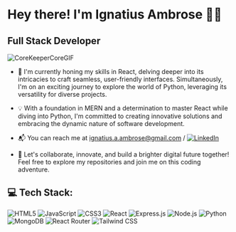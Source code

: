 # Hey there! I'm Ignatius Ambrose 👨‍💻

## Full Stack Developer
![CoreKeeperCoreGIF](https://github.com/IAmbrose/IAmbrose/assets/139415730/b7bc6fcd-e604-429a-884a-47f78308ac4e)

- 🚀 I'm currently honing my skills in React, delving deeper into its intricacies to craft seamless, user-friendly interfaces.
Simultaneously, I'm on an exciting journey to explore the world of Python, leveraging its versatility for diverse projects.

- 💡 With a foundation in MERN and a determination to master React while diving into Python,
I'm committed to creating innovative solutions and embracing the dynamic nature of software development.

- 📬 You can reach me at ignatius.a.ambrose@gmail.com / [![LinkedIn](https://img.shields.io/badge/LinkedIn-%230077B5.svg?style=for-the-badge&logo=linkedin&logoColor=white)](https://www.linkedin.com/in/ignatiusambrose/)

- 🌟 Let's collaborate, innovate, and build a brighter digital future together! Feel free to explore my repositories and join me on this coding adventure.

## 💻 Tech Stack:

![HTML5](https://img.shields.io/badge/HTML5-%23E34F26.svg?style=for-the-badge&logo=html5&logoColor=white)
![JavaScript](https://img.shields.io/badge/JavaScript-%23323330.svg?style=for-the-badge&logo=javascript&logoColor=%23F7DF1E)
![CSS3](https://img.shields.io/badge/CSS3-%231572B6.svg?style=for-the-badge&logo=css3&logoColor=white)
![React](https://img.shields.io/badge/React-%2320232a.svg?style=for-the-badge&logo=react&logoColor=%2361DAFB)
![Express.js](https://img.shields.io/badge/Express.js-%23404d59.svg?style=for-the-badge&logo=express&logoColor=%2361DAFB)
![Node.js](https://img.shields.io/badge/Node.js-6DA55F?style=for-the-badge&logo=node.js&logoColor=white)
![Python](https://img.shields.io/badge/Python-%233776AB.svg?style=for-the-badge&logo=python&logoColor=white)
![MongoDB](https://img.shields.io/badge/MongoDB-%234ea94b.svg?style=for-the-badge&logo=mongodb&logoColor=white)
![React Router](https://img.shields.io/badge/React_Router-CA4245?style=for-the-badge&logo=react-router&logoColor=white)
![Tailwind CSS](https://img.shields.io/badge/Tailwind_CSS-%2338B2AC.svg?style=for-the-badge&logo=tailwind-css&logoColor=white)
